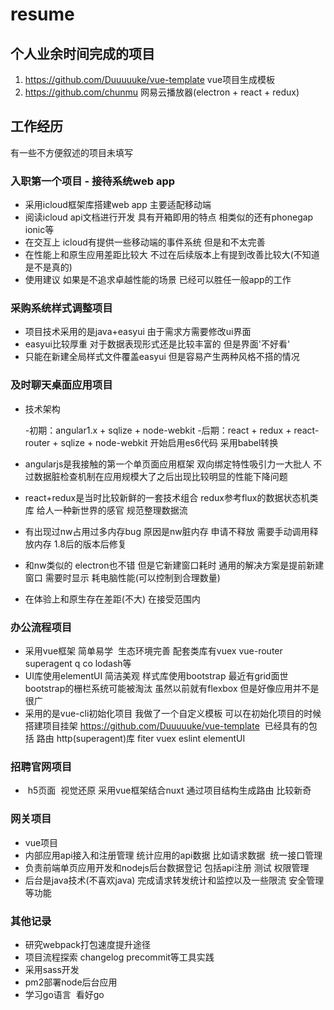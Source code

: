 # resume

## 个人业余时间完成的项目

 1. https://github.com/Duuuuuke/vue-template  vue项目生成模板
 2. https://github.com/chunmu 网易云播放器(electron + react + redux)
 
## 工作经历

有一些不方便叙述的项目未填写

###  入职第一个项目 - 接待系统web app 

- 采用icloud框架库搭建web app 主要适配移动端
- 阅读icloud api文档进行开发 具有开箱即用的特点 相类似的还有phonegap ionic等
- 在交互上 icloud有提供一些移动端的事件系统 但是和不太完善
- 在性能上和原生应用差距比较大 不过在后续版本上有提到改善比较大(不知道是不是真的)
- 使用建议  如果是不追求卓越性能的场景 已经可以胜任一般app的工作

### 采购系统样式调整项目

- 项目技术采用的是java+easyui 由于需求方需要修改ui界面
- easyui比较厚重 对于数据表现形式还是比较丰富的  但是界面'不好看'
- 只能在新建全局样式文件覆盖easyui 但是容易产生两种风格不搭的情况

### 及时聊天桌面应用项目

- 技术架构

  -初期：angular1.x + sqlize + node-webkit
  -后期：react + redux + react-router + sqlize + node-webkit 开始启用es6代码 采用babel转换

- angularjs是我接触的第一个单页面应用框架 双向绑定特性吸引力一大批人 不过数据脏检查机制在应用规模大了之后出现比较明显的性能下降问题
- react+redux是当时比较新鲜的一套技术组合 redux参考flux的数据状态机类库  给人一种新世界的感官 规范整理数据流
- 有出现过nw占用过多内存bug 原因是nw脏内存 申请不释放  需要手动调用释放内存 1.8后的版本后修复
- 和nw类似的 electron也不错 但是它新建窗口耗时 通用的解决方案是提前新建窗口 需要时显示 耗电脑性能(可以控制到合理数量)
- 在体验上和原生存在差距(不大)  在接受范围内 

### 办公流程项目

- 采用vue框架 简单易学  生态环境完善 配套类库有vuex vue-router superagent q co lodash等
- UI库使用elementUI 简洁美观 样式库使用bootstrap 最近有grid面世 bootstrap的栅栏系统可能被淘汰 虽然以前就有flexbox 但是好像应用并不是很广
- 采用的是vue-cli初始化项目 我做了一个自定义模板 可以在初始化项目的时候搭建项目挂架  https://github.com/Duuuuuke/vue-template 
  已经具有的包括 路由 http(superagent)库 fiter vuex eslint elementUI
  
### 招聘官网项目

-  h5页面  视觉还原 采用vue框架结合nuxt 通过项目结构生成路由 比较新奇

### 网关项目

- vue项目
- 内部应用api接入和注册管理 统计应用的api数据 比如请求数据  统一接口管理
- 负责前端单页应用开发和nodejs后台数据登记 包括api注册 测试 权限管理
- 后台是java技术(不喜欢java) 完成请求转发统计和监控以及一些限流 安全管理等功能

### 其他记录

- 研究webpack打包速度提升途径
- 项目流程探索  changelog  precommit等工具实践
- 采用sass开发
- pm2部署node后台应用
- 学习go语言  看好go
